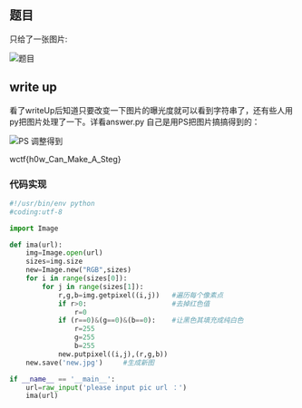 ## 题目
只给了一张图片:

![题目](https://github.com/L1nwatch/CTF/blob/master/IDF%20%E5%AE%9E%E9%AA%8C%E5%AE%A4/STEGA%E4%B8%87%E9%87%8C%E5%AF%BB%E8%B8%AA/%E7%BA%A2%E4%B8%8E%E9%BB%91/problem.jpg?raw=true)

## write up

看了writeUp后知道只要改变一下图片的曝光度就可以看到字符串了，还有些人用py把图片处理了一下。详看answer.py
自己是用PS把图片搞搞得到的：

![PS 调整得到](https://github.com/L1nwatch/CTF/blob/master/IDF%20%E5%AE%9E%E9%AA%8C%E5%AE%A4/STEGA%E4%B8%87%E9%87%8C%E5%AF%BB%E8%B8%AA/%E7%BA%A2%E4%B8%8E%E9%BB%91/after_ps.png?raw=true)

wctf{h0w_Can_Make_A_Steg}

### 代码实现

```python
#!/usr/bin/env python
#coding:utf-8

import Image

def ima(url):
	img=Image.open(url)
	sizes=img.size
	new=Image.new("RGB",sizes)
	for i in range(sizes[0]):
		for j in range(sizes[1]):
			r,g,b=img.getpixel((i,j))	#遍历每个像素点
			if r>0:						#去掉红色值
				r=0
			if (r==0)&(g==0)&(b==0):	#让黑色其填充成纯白色
				r=255
				g=255
				b=255
			new.putpixel((i,j),(r,g,b))
	new.save('new.jpg')		#生成新图

if __name__ == '__main__':
	url=raw_input('please input pic url ：')
	ima(url)
```
